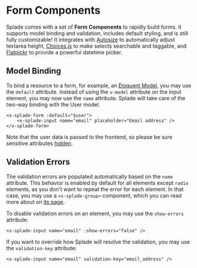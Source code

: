 # Form Components

Splade comes with a set of **Form Components** to rapidly build forms. It supports model binding and validation, includes default styling, and is still fully customizable! It integrates with [Autosize](https://www.jacklmoore.com/autosize/) to automatically adjust textarea height, [Choices.js](https://github.com/Choices-js/Choices) to make selects searchable and taggable, and [Flatpickr](https://flatpickr.js.org) to provide a powerful datetime picker.

## Model Binding

To bind a resource to a form, for example, an [Eloquent Model](https://laravel.com/docs/9.x/eloquent), you may use the `default` attribute. Instead of using the `v-model` attribute on the input element, you may now use the `name` attribute. Splade will take care of the two-way binding with the User model.

```blade
<x-splade-form :default="$user">
    <x-splade-input name="email" placeholder="Email address" />
</x-splade-form>
```

Note that the user data is passed to the frontend, so please be sure sensitive attributes [hidden](https://laravel.com/docs/9.x/eloquent-serialization#hiding-attributes-from-json).

## Validation Errors

The validation errors are populated automatically based on the `name` attribute. This behavior is enabled by default for all elements except `radio` elements, as you don't want to repeat the error for each element. In that case, you may use a `<x-splade-group>` component, which you can read more about on [its page](/form-group.md).

To disable validation errors on an element, you may use the `show-errors` attribute:

```blade
<x-splade-input name="email" :show-errors="false" />
```

If you want to override how Splade will resolve the validation, you may use the `validation-key` attribute:

```blade
<x-splade-input name="email" validation-key="email_address" />
```